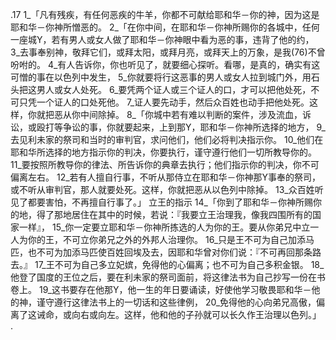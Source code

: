 .17 
1_「凡有残疾，有任何恶疾的牛羊，你都不可献给耶和华－你的神，因为这是耶和华－你神所憎恶的。 
2_「在你中间，在耶和华－你神所赐你的各城中，任何一座城Y，若有男人或女人做了耶和华－你神眼中看为恶的事，违背了他的约， 3_去事奉别神，敬拜它们，或拜太阳，或拜月亮，或拜天上的万象，是我(76)不曾吩咐的。 4_有人告诉你，你也听见了，就要细心探听。看哪，是真的，确实有这可憎的事在以色列中发生， 5_你就要将行这恶事的男人或女人拉到城门外，用石头把这男人或女人处死。 6_要凭两个证人或三个证人的口，才可以把他处死，不可只凭一个证人的口处死他。 7_证人要先动手，然后众百姓也动手把他处死。这样，你就把恶从你中间除掉。 
8_「你城中若有难以判断的案件，涉及流血，诉讼，或殴打等争讼的事，你就要起来，上到那Y，耶和华－你神所选择的地方， 9_去见利未家的祭司和当时的审判官，求问他们，他们必将判决指示你。 10_他们在耶和华所选择的地方指示你的判决，你要执行，谨守遵行他们一切所教导你的。 11_要按照所教导你的律法、所告诉你的典章去执行；他们指示你的判决，你不可偏离左右。 12_若有人擅自行事，不听从那侍立在耶和华－你神那Y事奉的祭司，或不听从审判官，那人就要处死。这样，你就把恶从以色列中除掉。 13_众百姓听见了都要害怕，不再擅自行事了。」 
立王的指示 
14_「你到了耶和华－你神所赐你的地，得了那地居住在其中的时候，若说：『我要立王治理我，像我四围所有的国家一样』， 15_你一定要立耶和华－你神所拣选的人为你的王。要从你弟兄中立一人为你的王，不可立你弟兄之外的外邦人治理你。 16_只是王不可为自己加添马匹，也不可为加添马匹使百姓回埃及去，因耶和华曾对你们说：『不可再回那条路去。』 17_王不可为自己多立妃嫔，免得他的心偏离；也不可为自己多积金银。 18_他登了国度的王位之后，要在利未家的祭司面前，将这律法书为自己抄写一份在书卷上。 19_这书要存在他那Y，他一生的年日要诵读，好使他学习敬畏耶和华－他的神，谨守遵行这律法书上的一切话和这些律例， 20_免得他的心向弟兄高傲，偏离了这诫命，或向右或向左。这样，他和他的子孙就可以长久作王治理以色列。」 
. 